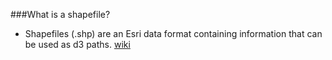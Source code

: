 ###What is a shapefile?
*  Shapefiles (.shp) are an Esri data format containing information that can be used as d3 paths. [wiki](http://en.wikipedia.org/wiki/Shapefile)

